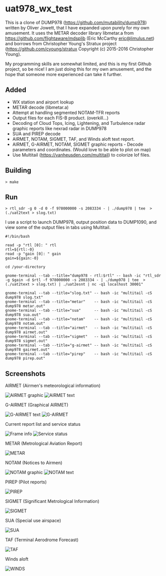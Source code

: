 # uat978_wx_test

This is a clone of DUMP978 (https://github.com/mutability/dump978) written by Oliver Jowett, that I have expanded upon purely for my own amusement. It uses the METAR decoder library libmetar.a from https://github.com/flightaware/mdsplib (Eric McCarthy eric@limulus.net) and borrows from Christopher Young's Stratux project (https://github.com/cyoung/stratux Copyright (c) 2015-2016 Christopher Young).

My programming skills are somewhat limited, and this is my first Github project, so be nice! I am just doing this for my own amusement, and the hope that someone more experienced can take it further.

## Added
* WX station and airport lookup
* METAR decode (libmetar.a)
* Attempt at handling segmented NOTAM-TFR reports
* Output files for each FIS-B product. (overkill...)
* Decoding of Cloud Tops, Icing, Lightening, and Turbulence radar graphic reports like nexrad radar in DUMP978
* SUA and PIREP decode
* AIRMET, NOTAM, SIGMET, TAF, and Winds aloft text report.
* AIRMET, G-AIRMET, NOTAM, SIGMET graphic reports - Decode parameters and coordinates. (Would love to be able to plot on map)
* Use Multitail (https://vanheusden.com/multitail) to colorize lof files.

## Building

    > make
    
## Run

    > rtl_sdr -g 0 -d 0 -f 978000000 -s 2083334 - | ./dump978 | tee  >(./uat2text > slog.txt)

I use a script to launch DUMP978, output position data to DUMP1090, and view some of the output files in tabs using Multitail.

````
#!/bin/bash

read -p "rtl [0]: " rtl
rtl=${rtl:-0}
read -p "gain [0]: " gain
gain=${gain:-0}

cd /your-directory

gnome-terminal --tab --title="dump978 - rtl:$rtl" -- bash -ic "rtl_sdr -g $gain -d $rtl -f 978000000 -s 2083334 - | ./dump978 | tee  >(./uat2text > slog.txt) | ./uat2esnt | nc -q1 localhost 30001" 

gnome-terminal --tab --title="slog.txt" -- bash -ic "multitail -cS dump978 slog.txt"
gnome-terminal --tab --title="metar"    -- bash -ic "multitail -cS dump978 metar.out"
gnome-terminal --tab --title="sua"      -- bash -ic "multitail -cS dump978 sua.out"
gnome-terminal --tab --title="notam"    -- bash -ic "multitail -cS dump978 notam.out"
gnome-terminal --tab --title="airmet"   -- bash -ic "multitail -cS dump978 airmet.out"
gnome-terminal --tab --title="sigmet"   -- bash -ic "multitail -cS dump978 sigmet.out"
gnome-terminal --tab --title="g-airmet" -- bash -ic "multitail -cS dump978 gairmet.out"
gnome-terminal --tab --title="pirep"    -- bash -ic "multitail -cS dump978 pirep.out"
````



## Screenshots

AIRMET (Airmen's meteorological information)

![AIRMET graphic](https://github.com/Oojimentis/uat978_wx_test/blob/master/uat978_wx_text/docs/airmet_graphic_screen.png)
![AIRMET text](https://github.com/Oojimentis/uat978_wx_test/blob/master/uat978_wx_text/docs/airmet_text_screen.png)

G-AIRMET (Graphical AIRMET)

![G-AIRMET text](https://github.com/Oojimentis/uat978_wx_test/blob/master/uat978_wx_text/docs/g-airmet_screen.png)
![G-AIRMET](https://github.com/Oojimentis/uat978_wx_test/blob/master/uat978_wx_text/docs/g-airmet2_screen.png)

Current report list and service status

![Frame info](https://github.com/Oojimentis/uat978_wx_test/blob/master/uat978_wx_text/docs/info_frame_screen.png)
![Service status](https://github.com/Oojimentis/uat978_wx_test/blob/master/uat978_wx_text/docs/service_status_screen.png)

METAR (Metrological Aviation Report)

![METAR](https://github.com/Oojimentis/uat978_wx_test/blob/master/uat978_wx_text/docs/metar_screen.png)

NOTAM (Notices to Airmen)

![NOTAM graphic](https://github.com/Oojimentis/uat978_wx_test/blob/master/uat978_wx_text/docs/notam_graphic_screen.png)
![NOTAM text](https://github.com/Oojimentis/uat978_wx_test/blob/master/uat978_wx_text/docs/notam_text_screen.png)

PIREP (Pilot reports)

![PIREP](https://github.com/Oojimentis/uat978_wx_test/blob/master/uat978_wx_text/docs/pirep_screen.png)

SIGMET (Significant Metrological Information)

![SIGMET](https://github.com/Oojimentis/uat978_wx_test/blob/master/uat978_wx_text/docs/sigmet_screen.png)

SUA (Special use airspace)

![SUA](https://github.com/Oojimentis/uat978_wx_test/blob/master/uat978_wx_text/docs/sua_screen.png)

TAF (Terminal Aerodrome Forecast)

![TAF](https://github.com/Oojimentis/uat978_wx_test/blob/master/uat978_wx_text/docs/taf_screen.png)

Winds aloft

![WINDS](https://github.com/Oojimentis/uat978_wx_test/blob/master/uat978_wx_text/docs/winds_screen.png)
